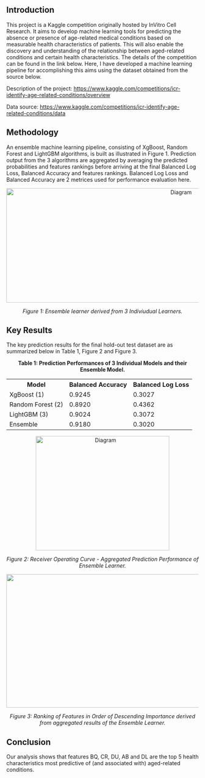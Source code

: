 ## Introduction
This project is a Kaggle competition originally hosted by InVitro Cell Research. It aims to develop machine learning tools for predicting the absence 
or presence of age-related medical conditions based on measurable health characteristics of patients. This will also enable the discovery and understanding
of the relationship between aged-related conditions and certain health characteristics. The details of the competition can be found in
the link below. Here, I have developed a machine learning pipeline for accomplishing this aims using the dataset obtained from the source below.

Description of the project:
https://www.kaggle.com/competitions/icr-identify-age-related-conditions/overview

Data source:
https://www.kaggle.com/competitions/icr-identify-age-related-conditions/data

## Methodology

An ensemble machine learning pipeline, consisting of XgBoost, Random Forest and LightGBM algorithms, is built as illustrated in Figure 1. Prediction output from the
3 algorithms are aggregated by averaging the predicted probabilities and features rankings before arriving at the final Balanced Log Loss, Balanced Accuracy and 
features rankings. Balanced Log Loss and Balanced Accuracy are 2 metrices used for performance evaluation here.

<p align="center">
  <img src="https://github.com/user-attachments/assets/109985f4-f2fc-47fa-bea1-dffd8b1c799a" alt="Diagram" width="900" height='300'/>
</p>
<p align="center"><em>Figure 1: Ensemble learner derived from 3 Indiviudual Learners.</em></p>


## Key Results

The key prediction results for the final hold-out test dataset are as summarized below in Table 1, Figure 2 and Figure 3.

<p align="center"><strong>Table 1: Prediction Performances of 3 Individual Models and their Ensemble Model.</strong></p>

<table align="center">
  <tr>
    <th>Model</th>
    <th>Balanced Accuracy</th>
    <th>Balanced Log Loss</th>
  </tr>
  <tr>
    <td>XgBoost (1)</td>
    <td>0.9245</td>
    <td>0.3027</td>
  </tr>
  <tr>
    <td>Random Forest (2)</td>
    <td>0.8920 </td>
    <td>0.4362</td>
  </tr>
  <tr>
    <td>LightGBM (3)</td>
    <td>0.9024</td>
    <td>0.3072</td>
  </tr>
    <tr>
    <td>Ensemble</td>
    <td>0.9180</td>
    <td>0.3020 </td>
  </tr>
</table>

<p align="center">
  <img src="https://github.com/user-attachments/assets/c848f243-40fc-41ae-a98d-a89c2b3587ac" alt="Diagram" width="350" height='300'/>
</p>
<p align="center"><em>Figure 2: Receiver Operating Curve - Aggregated Prediction Performance of Ensemble Learner.</em></p>



<p align="center">
  <img src="https://github.com/user-attachments/assets/39d1fb5e-6847-471f-ab29-2809516b2b64" alt="Diagram" width="1200" height='350'/>
</p>
<p align="center"><em>Figure 3: Ranking of Features in Order of Descending Importance derived from aggregated results of the Ensemble Learner.</em></p>

## Conclusion

Our analysis shows that features BQ, CR, DU, AB and DL are the top 5 health characteristics most predictive of (and associated with) aged-related conditions.


